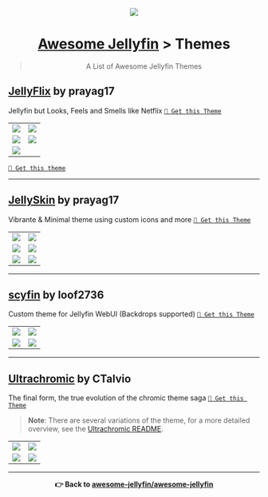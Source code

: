 <p align="center">
  <img src="https://user-images.githubusercontent.com/71837281/224832049-05e56fd0-84cb-48a9-b81c-6d9273e013e3.svg" />
  <h1 align="center"><a href="https://github.com/awesome-jellyfin/awesome-jellyfin">Awesome Jellyfin</a> > Themes</h1>
</p>


<blockquote align="center"> A List of Awesome Jellyfin Themes</blockquote>

## [JellyFlix](https://github.com/prayag17/JellyFlix) by prayag17

Jellyfin but Looks, Feels and Smells like Netflix [` 🔵 Get this Theme `](https://github.com/prayag17/JellyFlix)

<table>
  <tr>
    <td>
      <img src="https://cdn.jsdelivr.net/gh/prayag17/JellyFlix@latest/img/Login.jpg" />
    </td>
    <td>
      <img src="https://cdn.jsdelivr.net/gh/prayag17/JellyFlix@latest/img/Home.jpg" />
    </td>
  </tr>
  <tr>
    <td>
      <img src="https://cdn.jsdelivr.net/gh/prayag17/JellyFlix@latest/img/Movies.jpg" />
    </td>
    <td>
      <img src="https://cdn.jsdelivr.net/gh/prayag17/JellyFlix@latest/img/TV%20Shows.jpg" />
    </td>
  </tr>
  <tr>
    <td>
      <img src="https://cdn.jsdelivr.net/gh/prayag17/JellyFlix@latest/img/Title%20Page-Movie.jpg" />
    </td>
  </tr>
</table>

[` 🔵 Get this theme `](#)

---

## [JellySkin](https://github.com/prayag17/JellySkin) by prayag17

Vibrante & Minimal theme using custom icons and more [` 🔵 Get this Theme `](https://github.com/prayag17/JellySkin)

<table>
  <tr>
    <td>
      <img src="https://user-images.githubusercontent.com/55829513/200134094-9bafba9d-4cfa-48c3-bbf4-e01bc21ecdd1.png" />
    </td>
    <td>
      <img src="https://user-images.githubusercontent.com/55829513/200134098-6463a6e7-95bb-4af6-a451-b6ac5ef7abad.png" />
    </td>
  </tr>
  <tr>
    <td>
      <img src="https://user-images.githubusercontent.com/55829513/200133209-413d6e6c-3569-4aaf-9db7-f576c141f519.png" />
    </td>
    <td>
      <img src="https://user-images.githubusercontent.com/55829513/200133240-075f604d-ae7f-48cb-9a42-445d8f3ef427.png" />
    </td>
  </tr>
  <tr>
    <td>
      <img src="https://user-images.githubusercontent.com/55829513/200133258-4eabfc3d-475f-4b42-a496-bc2de60c11a5.png" />
    </td>
    <td>
      <img src="https://user-images.githubusercontent.com/55829513/200133302-5d7e7ac1-201b-4cb4-a839-ee53c5c6a6f2.png" />
    </td>
  </tr>
</table>

---

## [scyfin](https://github.com/loof2736/scyfin) by loof2736

Custom theme for Jellyfin WebUI (Backdrops supported) [` 🔵 Get this Theme `](https://github.com/loof2736/scyfin)

<table>
  <tr>
    <td>
      <img src="https://github.com/loof2736/scyfin/raw/main/images/scyfin/scyfin1.png" />
    </td>
    <td>
      <img src="https://github.com/loof2736/scyfin/raw/main/images/scyfin/scyfin2.png" />
    </td>
  </tr>
  <tr>
    <td>
      <img src="https://github.com/loof2736/scyfin/raw/main/images/scyfin/scyfin3.jpg" />
    </td>
    <td>
      <img src="https://github.com/loof2736/scyfin/raw/main/images/scyfin/scyfin4.png" />
    </td>
  </tr>
</table>

---

## [Ultrachromic](https://github.com/CTalvio/Ultrachromic) by CTalvio

The final form, the true evolution of the chromic theme saga [` 🔵 Get this Theme `](https://github.com/CTalvio/Ultrachromic)

> **Note**: There are several variations of the theme, for a more detailed overview, see the [Ultrachromic README](https://github.com/CTalvio/Ultrachromic#readme).

<table>
  <tr>
    <td>
      <img src="https://user-images.githubusercontent.com/4365015/127774204-03957527-7178-4ea2-8674-d83fe6a97d1c.png" />
    </td>
    <td>
      <img src="https://user-images.githubusercontent.com/4365015/127768733-c86aee2c-3bff-4b78-be54-003823d60276.png" />
    </td>
  </tr>
  <tr>
    <td>
      <img src="https://user-images.githubusercontent.com/4365015/127768970-e827c7e4-f4ce-4229-a68a-b2e87a723ef0.png" />
    </td>
    <td>
      <img src="https://user-images.githubusercontent.com/4365015/127778994-ddee8235-6bb2-42ae-a8b1-f9023dc69398.png" />
    </td>
  </tr>
</table>

---

<p align="center">
  <strong>
    👉 Back to <a href="https://github.com/awesome-jellyfin/awesome-jellyfin">awesome-jellyfin/awesome-jellyfin</a>
  </strong>
</p>
